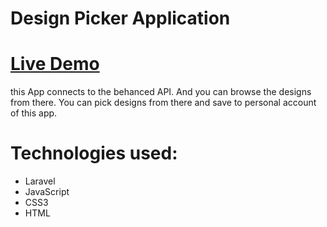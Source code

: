 # Design Picker Application

# [Live Demo](https://atcsy.github.io/DesignPicker/)


this App connects to the behanced API. And you can browse the designs from there. You can pick designs from there and save to personal account of this app.

# Technologies used:




* Laravel
* JavaScript
* CSS3
* HTML


